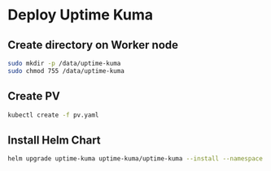 # Deploy Uptime Kuma

## Create directory on Worker node
```sh
sudo mkdir -p /data/uptime-kuma
sudo chmod 755 /data/uptime-kuma
```

## Create PV
```sh
kubectl create -f pv.yaml
```

## Install Helm Chart
```sh
helm upgrade uptime-kuma uptime-kuma/uptime-kuma --install --namespace monitoring --create-namespace --values values.yaml
```